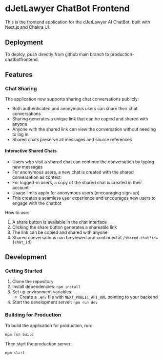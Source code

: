 # dJetLawyer ChatBot Frontend

This is the frontend application for the dJetLawyer AI ChatBot, built with Next.js and Chakra UI.

## Deployment

To deploy, push directly from github main branch to production-chatbotfrontend.

## Features

### Chat Sharing

The application now supports sharing chat conversations publicly:

- Both authenticated and anonymous users can share their chat conversations
- Sharing generates a unique link that can be copied and shared with anyone
- Anyone with the shared link can view the conversation without needing to log in
- Shared chats preserve all messages and source references

#### Interactive Shared Chats

- Users who visit a shared chat can continue the conversation by typing new messages
- For anonymous users, a new chat is created with the shared conversation as context
- For logged-in users, a copy of the shared chat is created in their account
- Usage limits apply for anonymous users (encouraging sign-up)
- This creates a seamless user experience and encourages new users to engage with the chatbot

How to use:
1. A share button is available in the chat interface
2. Clicking the share button generates a shareable link
3. The link can be copied and shared with anyone
4. Shared conversations can be viewed and continued at `/shared-chat?id={chat_id}`

## Development

### Getting Started

1. Clone the repository
2. Install dependencies: `npm install`
3. Set up environment variables:
   - Create a `.env` file with `NEXT_PUBLIC_API_URL` pointing to your backend
4. Start the development server: `npm run dev`

### Building for Production

To build the application for production, run:

```bash
npm run build
```

Then start the production server:

```bash
npm start
``` 